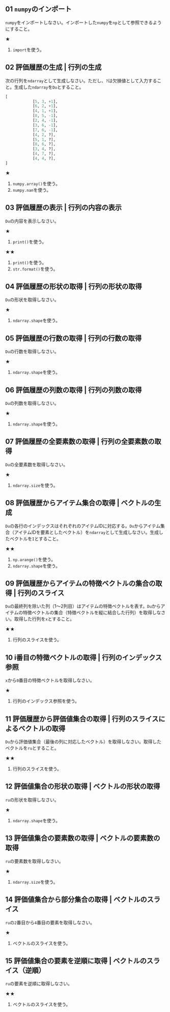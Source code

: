## 01 `numpy`のインポート
`numpy`をインポートしなさい。インポートした`numpy`を`np`として参照できるようにすること。

★
1. `import`を使う。

## 02 評価履歴の生成 | 行列の生成
次の行列を`ndarray`として生成しなさい。ただし、`?`は欠損値として入力すること。生成した`ndarray`を`Du`とすること。
```python
[
            [5, 3, +1],
            [6, 2, +1],
            [4, 1, +1],
            [8, 5, -1],
            [2, 4, -1],
            [3, 6, -1],
            [7, 6, -1],
            [4, 2, ?],
            [5, 1, ?],
            [8, 6, ?],
            [3, 4, ?],
            [4, 7, ?],
            [4, 4, ?],
]
```

★
1. `numpy.array()`を使う。
2. `numpy.nan`を使う。

## 03 評価履歴の表示 | 行列の内容の表示
`Du`の内容を表示しなさい。

★
1. `print()`を使う。

★★
1. `print()`を使う。
2. `str.format()`を使う。

## 04 評価履歴の形状の取得 | 行列の形状の取得
`Du`の形状を取得しなさい。

★
1. `ndarray.shape`を使う。

## 05 評価履歴の行数の取得 | 行列の行数の取得
`Du`の行数を取得しなさい。

★
1. `ndarray.shape`を使う。


## 06 評価履歴の列数の取得 | 行列の列数の取得
`Du`の列数を取得しなさい。

★
1. `ndarray.shape`を使う。

## 07 評価履歴の全要素数の取得 | 行列の全要素数の取得
`Du`の全要素数を取得しなさい。

★
1. `ndarray.size`を使う。

## 08 評価履歴からアイテム集合の取得 | ベクトルの生成
`Du`の各行のインデックスはそれぞれのアイテムIDに対応する。`Du`からアイテム集合（アイテムIDを要素としたベクトル）を`ndarray`として生成しなさい。生成したベクトルを`I`とすること。

★★
1. `np.arange()`を使う。
2. `ndarray.shape`を使う。

## 09 評価履歴からアイテムの特徴ベクトルの集合の取得 | 行列のスライス
`Du`の最終列を除いた列（1～2列目）はアイテムの特徴ベクトルを表す。`Du`からアイテムの特徴ベクトルの集合（特徴ベクトルを縦に結合した行列）を取得しなさい。取得した行列を`x`とすること。

★★
1. 行列のスライスを使う。

## 10 i番目の特徴ベクトルの取得 | 行列のインデックス参照
`x`から`0`番目の特徴ベクトルを取得しなさい。

★
1. 行列のインデックス参照を使う。

## 11 評価履歴から評価値集合の取得 | 行列のスライスによるベクトルの取得
`Du`から評価値集合（最後の列に対応したベクトル）を取得しなさい。取得したベクトルを`ru`とすること。

★★
1. 行列のスライスを使う。

## 12 評価値集合の形状の取得 | ベクトルの形状の取得
`ru`の形状を取得しなさい。

★
1. `ndarray.shape`を使う。

## 13 評価値集合の要素数の取得 | ベクトルの要素数の取得
`ru`の要素数を取得しなさい。

★
1. `ndarray.size`を使う。

## 14 評価値集合から部分集合の取得 | ベクトルのスライス
`ru`の`2`番目から`4`番目の要素を取得しなさい。

★
1. ベクトルのスライスを使う。

## 15 評価値集合の要素を逆順に取得 | ベクトルのスライス（逆順）
`ru`の要素を逆順に取得しなさい。

★★
1. ベクトルのスライスを使う。




